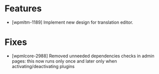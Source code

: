 # Features
* [wpmltm-1189] Implement new design for translation editor.

# Fixes
* [wpmlcore-2988] Removed unneeded dependencies checks in admin pages: this now runs only once and later only when activating/deactivating plugins